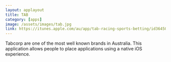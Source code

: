 ```yaml
---
layout: applayout
title: TAB
category: [apps]
image: /assets/images/tab.jpg
link: https://itunes.apple.com/au/app/tab-racing-sports-betting/id364500613?mt=8
---
```


Tabcorp are one of the most well known brands in Australia.  This application allows people to place applications using a native iOS experience.